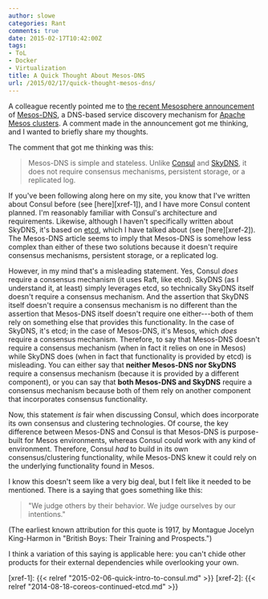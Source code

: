```yaml
---
author: slowe
categories: Rant
comments: true
date: 2015-02-17T10:42:00Z
tags:
- ToL
- Docker
- Virtualization
title: A Quick Thought About Mesos-DNS
url: /2015/02/17/quick-thought-mesos-dns/
---
```


A colleague recently pointed me to [the recent Mesosphere announcement][link-1] of [Mesos-DNS][link-2], a DNS-based service discovery mechanism for [Apache Mesos clusters][link-3]. A comment made in the announcement got me thinking, and I wanted to briefly share my thoughts.

The comment that got me thinking was this:

>Mesos-DNS is simple and stateless. Unlike [Consul][link-4] and [SkyDNS][link-5], it does not require consensus mechanisms, persistent storage, or a replicated log.

If you've been following along here on my site, you know that I've written about Consul before (see [here][xref-1]), and I have more Consul content planned. I'm reasonably familiar with Consul's architecture and requirements. Likewise, although I haven't specifically written about SkyDNS, it's based on [etcd][link-6], which I have talked about (see [here][xref-2]). The Mesos-DNS article seems to imply that Mesos-DNS is somehow less complex than either of these two solutions because it doesn't require consensus mechanisms, persistent storage, or a replicated log.

However, in my mind that's a misleading statement. Yes, Consul _does_ require a consensus mechanism (it uses Raft, like etcd). SkyDNS (as I understand it, at least) simply leverages etcd, so technically SkyDNS itself doesn't require a consensus mechanism. And the assertion that SkyDNS itself doesn't require a consensus mechanism is no different than the assertion that Mesos-DNS itself doesn't require one either---both of them rely on something else that provides this functionality. In the case of SkyDNS, it's etcd; in the case of Mesos-DNS, it's Mesos, which _does_ require a consensus mechanism. Therefore, to say that Mesos-DNS doesn't require a consensus mechanism (when in fact it relies on one in Mesos) while SkyDNS does (when in fact that functionality is provided by etcd) is misleading. You can either say that **neither Mesos-DNS nor SkyDNS** require a consensus mechanism (because it is provided by a different component), or you can say that **both Mesos-DNS and SkyDNS** require a consensus mechanism because both of them rely on another component that incorporates consensus functionality.

Now, this statement _is_ fair when discussing Consul, which does incorporate its own consensus and clustering technologies. Of course, the key difference between Mesos-DNS and Consul is that Mesos-DNS is purpose-built for Mesos environments, whereas Consul could work with any kind of environment. Therefore, Consul _had_ to build in its own consensus/clustering functionality, while Mesos-DNS knew it could rely on the underlying functionality found in Mesos.

I know this doesn't seem like a very big deal, but I felt like it needed to be mentioned. There is a saying that goes something like this:

>"We judge others by their behavior. We judge ourselves by our intentions."

(The earliest known attribution for this quote is 1917, by Montague Jocelyn King-Harmon in "British Boys: Their Training and Prospects.")

I think a variation of this saying is applicable here: you can't chide other products for their external dependencies while overlooking your own.

[link-1]: http://mesosphere.com/2015/01/21/mesos-dns-service-discovery/
[link-2]: https://github.com/mesosphere/mesos-dns
[link-3]: http://mesos.apache.org/
[link-4]: https://consul.io/
[link-5]: https://github.com/skynetservices/skydns
[link-6]: https://github.com/coreos/etcd/
[xref-1]: {{< relref "2015-02-06-quick-intro-to-consul.md" >}}
[xref-2]: {{< relref "2014-08-18-coreos-continued-etcd.md" >}}
